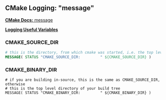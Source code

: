 ## CMake Logging: "message"

[**CMake Docs:** message](https://cmake.org/cmake/help/v3.0/command/message.html)

[**Logging Useful Variables**](https://cmake.org/Wiki/CMake_Useful_Variables/Logging_Useful_Variables)

### CMAKE\_SOURCE_DIR

```cmake
# this is the directory, from which cmake was started, i.e. the top level source directory 
MESSAGE( STATUS "CMAKE_SOURCE_DIR:         " ${CMAKE_SOURCE_DIR} )
```

### CMAKE\_BINARY_DIR

```
# if you are building in-source, this is the same as CMAKE_SOURCE_DIR, otherwise 
# this is the top level directory of your build tree 
MESSAGE( STATUS "CMAKE_BINARY_DIR:         " ${CMAKE_BINARY_DIR} )
```
